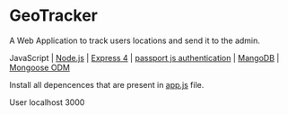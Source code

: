# GeoTracker

A Web Application to track users locations and send it to the admin. 

JavaScript | <a href="https://nodejs.org/en/" target="_blank">Node.js</a> | <a href="https://expressjs.com/" target="_blank">Express 4</a> | <a href="http://passportjs.org/" target="_blank">passport js authentication</a> | <a href="https://www.mongodb.com/" target="_blank">MangoDB</a> | <a href="http://mongoosejs.com/" target="_blank">Mongoose ODM</a>

Install all depencences that are present in <a href="https://github.com/roshankadasani/GeoTracker/blob/master/app.js" target="_blank"> app.js</a> file.

User localhost 3000
